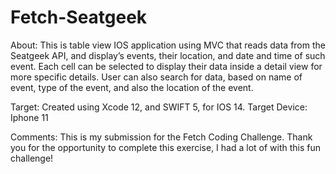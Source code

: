 # Fetch-Seatgeek
About:
This is table view IOS application using MVC that reads data from the Seatgeek API, and display’s events, their location, and date and time of such event. Each cell can be selected to display their data inside a detail view for more specific details. User can also search for data, based on name of event, type of the event, and also the location of the event. 

Target:
Created using Xcode 12, and SWIFT 5, for IOS 14.
Target Device: Iphone 11

Comments:
This is my submission for the Fetch Coding Challenge. Thank you for the opportunity to complete this exercise, I had a lot of with this fun challenge!


